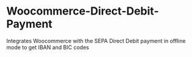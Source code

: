 # Woocommerce-Direct-Debit-Payment
Integrates Woocommerce with the SEPA Direct Debit payment in offline mode to get IBAN and BIC codes
